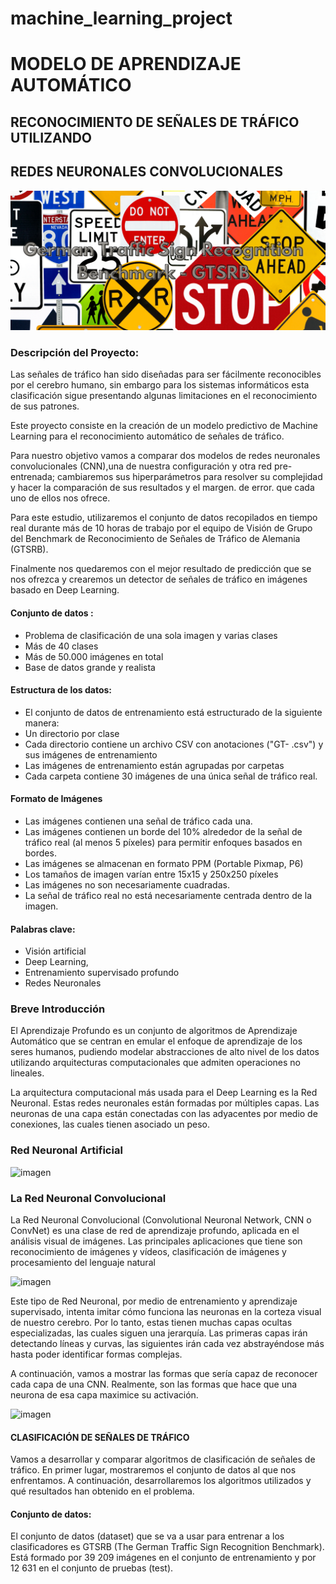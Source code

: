 # machine_learning_project
# MODELO DE APRENDIZAJE AUTOMÁTICO 

## RECONOCIMIENTO DE SEÑALES DE TRÁFICO UTILIZANDO 

## REDES NEURONALES CONVOLUCIONALES


![Image text](https://github.com/karinaic/machine_learning_project/blob/main/project/src/german_trafic_.png)

### Descripción del Proyecto:

Las señales de tráfico han sido diseñadas para ser fácilmente reconocibles por el cerebro humano, sin embargo para los sistemas informáticos esta clasificación sigue presentando algunas limitaciones en el reconocimiento de sus patrones.

Este proyecto consiste en la creación de un modelo predictivo de Machine Learning para el reconocimiento automático de señales de tráfico.

Para nuestro objetivo vamos a comparar dos modelos de redes neuronales convolucionales (CNN),una de nuestra configuración y otra red pre-entrenada; cambiaremos sus hiperparámetros para resolver su complejidad y hacer la comparación de sus resultados y el margen. de error. que cada uno de ellos nos ofrece.

Para este estudio, utilizaremos el conjunto de datos recopilados en tiempo real durante más de 10 horas de trabajo por el equipo de Visión de Grupo del Benchmark de Reconocimiento de Señales de Tráfico de Alemania (GTSRB).

Finalmente nos quedaremos con el mejor resultado de predicción que se nos ofrezca y crearemos un detector de señales de tráfico en imágenes basado en Deep Learning.

#### Conjunto de datos : 

+ Problema de clasificación de una sola imagen y varias clases
+ Más de 40 clases
+ Más de 50.000 imágenes en total
+ Base de datos grande y realista

#### Estructura de los datos:

+ El conjunto de datos  de entrenamiento está estructurado de la siguiente manera:
+ Un directorio por clase
+ Cada directorio contiene un archivo CSV con anotaciones ("GT- <ClassID> .csv") y sus imágenes de entrenamiento
+ Las imágenes de entrenamiento están agrupadas por carpetas
+ Cada carpeta contiene 30 imágenes de una única señal de tráfico real.

#### Formato de Imágenes

+ Las imágenes contienen una señal de tráfico cada una.
+ Las imágenes contienen un borde del 10% alrededor de la señal de tráfico real (al menos 5 píxeles) para permitir enfoques basados ​​en bordes.
+ Las imágenes se almacenan en formato PPM (Portable Pixmap, P6)
+ Los tamaños de imagen varían entre 15x15 y 250x250 píxeles
+ Las imágenes no son necesariamente cuadradas.
+ La señal de tráfico real no está necesariamente centrada dentro de la imagen.

#### Palabras clave:
+   Visión artificial
+   Deep Learning,
+   Entrenamiento supervisado profundo
+   Redes Neuronales

### Breve Introducción

El Aprendizaje Profundo es un conjunto de algoritmos de Aprendizaje Automático que se 
centran en emular el enfoque de aprendizaje de los seres humanos, pudiendo modelar 
abstracciones de alto nivel de los datos utilizando arquitecturas computacionales que admiten 
operaciones no lineales. 

La arquitectura computacional más usada para el Deep Learning es la Red Neuronal. Estas redes 
neuronales están formadas por múltiples capas. Las neuronas de una capa están conectadas con 
las adyacentes por medio de conexiones, las cuales tienen asociado un peso.

### Red Neuronal Artificial

![imagen](../resources/red_neuronal_artificial.png)

### La Red Neuronal Convolucional
La Red Neuronal Convolucional (Convolutional Neuronal Network, CNN o ConvNet) es una clase
de red de aprendizaje profundo, aplicada en el análisis visual de imágenes. Las principales 
aplicaciones que tiene son reconocimiento de imágenes y vídeos, clasificación de imágenes y 
procesamiento del lenguaje natural

![imagen](../resources/cnn.jpg)

Este tipo de Red Neuronal, por medio de entrenamiento y aprendizaje supervisado, intenta 
imitar cómo funciona las neuronas en la corteza visual de nuestro cerebro. Por lo tanto, estas 
tienen muchas capas ocultas especializadas, las cuales siguen una jerarquía. Las primeras capas 
irán detectando líneas y curvas, las siguientes irán cada vez abstrayéndose más hasta poder 
identificar formas complejas. 

A continuación, vamos a mostrar las formas que sería capaz de reconocer cada capa de una CNN.
Realmente, son las formas que hace que una neurona de esa capa maximice su activación.

![imagen](../resources/ejemplo_imagen.png)

#### CLASIFICACIÓN DE SEÑALES DE TRÁFICO 

Vamos a desarrollar y comparar algoritmos de clasificación de señales de tráfico. 
En primer lugar, mostraremos el conjunto de datos al que nos enfrentamos. A continuación, 
desarrollaremos los algoritmos utilizados y qué resultados han obtenido en el problema.

#### Conjunto de datos:

El conjunto de datos (dataset) que se va a usar para entrenar a los clasificadores es GTSRB (The 
German Traffic Sign Recognition Benchmark).
Está formado por 39 209 imágenes en el conjunto de entrenamiento y por 12 631 en el conjunto 
de pruebas (test). 
